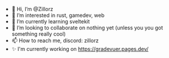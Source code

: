 - 👋 Hi, I’m @Zillorz
- 👀 I’m interested in rust, gamedev, web
- 🌱 I’m currently learning sveltekit
- 💞️ I’m looking to collaborate on nothing yet (unless you you got something really cool)
- 📫 How to reach me, discord: zillorz
- ✨ I'm currently working on https://gradevuer.pages.dev/
<!---
Zillorz/Zillorz is a ✨ special ✨ repository because its `README.md` (this file) appears on your GitHub profile.
You can click the Preview link to take a look at your changes.
--->
